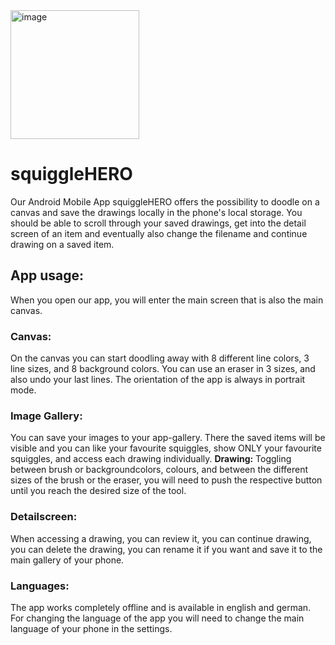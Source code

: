 <img width="206" alt="image" src="https://github.com/mimimixer/squiggleHEROS/assets/113891038/d6c0ebe0-45f0-4fe0-b540-1b2a8739a910">


# **squiggleHERO**


Our Android Mobile App squiggleHERO offers the possibility to doodle on a canvas and save the drawings locally in the phone's local storage. You should be able to scroll through your saved drawings, get into the detail screen of an item and eventually also change the filename and continue drawing on a saved item.


## App usage:
When you open our app, you will enter the main screen that is also the main canvas. 
### **Canvas**:
On the canvas you can start doodling away with 8 different line colors, 3 line sizes, and 8 background colors. You can use an eraser in 3 sizes, and also undo your last lines. The orientation of the app is always in portrait mode.
### **Image Gallery:** 
You can save your images to your app-gallery. There the saved items will be visible and you
can like your favourite squiggles, show ONLY your favourite squiggles, and access each drawing individually. 
**Drawing:** Toggling between brush or backgroundcolors, colours, and between the different sizes of the brush or the eraser, you will need to push the respective button until you reach the desired size of the tool.
### **Detailscreen:** 
When accessing a drawing, you can review it, you can continue drawing, you can delete the drawing, you can rename it if you want and save it to the main gallery of your phone.
### **Languages:** 
The app works completely offline and is available in english and german. For changing the language of the app you will need to change the main language of your phone in the settings.




